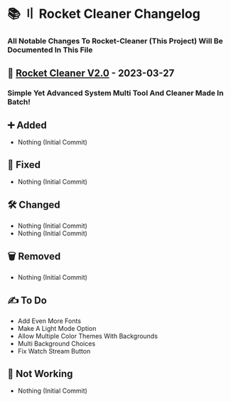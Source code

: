 # 📚 〢 Rocket Cleaner Changelog

### All Notable Changes To Rocket-Cleaner (This Project) Will Be Documented In This File

## 🚀 [Rocket Cleaner V2.0](https://github.com/DevBubba/Rocket-Cleaner/releases/tag/2.0) - 2023-03-27

### Simple Yet Advanced System Multi Tool And Cleaner Made In Batch!

## ➕ Added

- Nothing (Initial Commit)


## 🔨 Fixed

- Nothing (Initial Commit)


## 🛠️ Changed

- Nothing (Initial Commit)
- Nothing (Initial Commit)


## 🗑️ Removed

- Nothing (Initial Commit)


## ✍️ To Do

- Add Even More Fonts
- Make A Light Mode Option
- Allow Multiple Color Themes With Backgrounds
- Multi Background Choices
- Fix Watch Stream Button


## 🚫 Not Working

- Nothing (Initial Commit)
